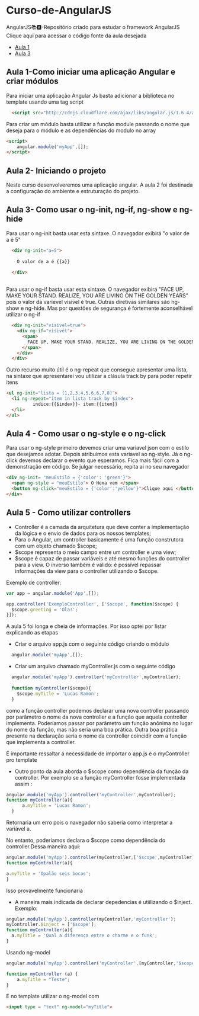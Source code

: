 # Curso-de-AngularJS
AngularJS📚🅰️-Repositório criado para estudar o framework AngularJS
Clique aqui para acessar o código fonte da aula desejada
- [Aula 1](https://github.com/lramon2001/Curso-de-AngularJS/blob/main/aula1.html)
- [Aula 3](https://github.com/lramon2001/Curso-de-AngularJS/blob/main/aula3.html)

## Aula 1-Como iniciar uma aplicação Angular e criar módulos

Para iniciar uma aplicação Angular Js basta adicionar a biblioteca no template usando uma tag script 

```html
  <script src="http://cdnjs.cloudflare.com/ajax/libs/angular.js/1.6.4/angular.min.js"></script>
```

Para criar um módulo basta utilizar a função module passando o nome que deseja para o módulo e as dependências do modulo no array

```html
<script>
    angular.module('myApp',[]);
</script>

```

## Aula 2- Iniciando o projeto

Neste curso desenvolveremos uma aplicação angular. A aula 2 foi destinada a configuração do ambiente e estruturação do projeto.

## Aula 3- Como usar o ng-init, ng-if,  ng-show e ng-hide

Para usar o ng-init basta usar esta sintaxe. O navegador exibirá "o valor de a é 5"
```html
  <div ng-init="a=5"> 
  
    O valor de a é {{a}}
  
  </div>
  
```
Para usar o ng-if basta usar esta sintaxe. O navegador exibirá "FACE UP, MAKE YOUR STAND. REALIZE, YOU ARE LIVING ON THE GOLDEN YEARS" pois o valor da varievel visivel é true. Outras diretivas similares são ng-show e ng-hide. Mas por questões de segurança é fortemente aconselhável utilizar o ng-if
```html
  <div ng-init="visivel=true">
    <div ng-if="visivel">
      <span>
        FACE UP, MAKE YOUR STAND. REALIZE, YOU ARE LIVING ON THE GOLDEN YEARS
      </span>
    </div>
  </div>
```
Outro recurso muito útil é o ng-repeat que consegue apresentar uma lista, na sintaxe que apresentarei vou utilizar a clásula track by para poder repetir itens
```html
<ul ng-init="lista = [1,2,3,4,5,6,6,7,8]">
  <li ng-repeat="item in lista track by $index">
          indice:{{$index}}- item:{{item}}
  </li>
</ul>
```

## Aula 4 - Como usar o ng-style e o ng-click

Para usar o ng-style primeiro devemos criar uma variavel json com o estilo que desejamos adotar. Depois atribuimos esta variavel ao ng-style. Já o ng-click devemos declarar o evento que esperamos. Fica mais fácil com a demonstração em código. Se julgar necessário, repita ai no seu navegador
```html
<div ng-init= "meuEstilo = {'color': 'green'}">
  <span ng-style = "meuEstilo"> O Hexa vem </span>
  <button ng-click="meuEstilo = {'color':'yellow'}">Clique aqui </button>
</div>
```

## Aula 5 - Como utilizar controllers

- Controller é a camada da arquitetura que deve conter a implementação da lógica e o envio de dados para os nossos templates;
- Para o Angular, um controller basicamente é uma função construtora com um objeto chamado $scope;
- $scope representa o meio campo entre um controller e uma view;
- $scope é capaz de passar variáveis e até mesmo funções do controller para a view. O inverso também é válido: é possível repassar informações da view para o controller utilizando o $scope.

Exemplo de controller:

```js
var app = angular.module('App',[]);

app.controller('ExemploController', ['$scope', function($scope) {
  $scope.greeting = 'Ola!';
}]);

```
A aula 5 foi longa e cheia de informações. Por isso optei por listar explicando as etapas

- Criar o arquivo app.js com o seguinte código criando o módulo

```js
  angular.module('myApp',[]);
```

- Criar um arquivo chamado myController.js com o seguinte código
```js
  angular.module('myApp').controller('myController',myController);
  
  function myController($scope){
    $scope.myTitle = 'Lucas Ramon';
  }
```
como a função controller podemos declarar uma nova controller passando por parâmetro o nome da nova controller e a função que aquela controller implementa. Poderíamos passar por parâmetro um função anônima no lugar do nome da função, mas não seria uma boa prática. Outra boa prática presente na declaração seria o nome da controller coincidir com a função que implementa a controller. 

É importante ressaltar a necessidade de importar o app.js e o myController pro template

- Outro ponto da aula aborda o $scope como dependência da função da controller. Por exemplo se a função myController fosse implementada assim :
```js
angular.module('myApp').controller('myController',myController);
function myController(a){
      a.myTitle = 'Lucas Ramon';
  }
```
Retornaria um erro pois o navegador não saberia como interpretar a variável a.

No entanto, poderiamos declara o $scope como dependência do controller.Dessa maneira aqui:
```js
angular.module('myApp').controller(myController,['$scope',myController]);
function myController(a){

a.myTitle = 'Opalão seis bocas';
}
```

Isso provavelmente funcionaria

- A maneira mais indicada de declarar depedencias é utiilizando o $inject. Exemplo:
```js
angular.module('myApp').controller(myController,'myController');
myController.$inject = ['$scope'];
function myController(a){
  a.myTitle = 'Qual a diferença entre o charme e o funk';
}
```

Usando ng-model

```js
angular.module('myApp').controller('myController',[myController,'$scope']);

function myController (a) {
    a.myTitle = "Teste";
}
```
E no template utilizar o ng-model com 
```html
<input type = "text" ng-model="myTitle">
```
